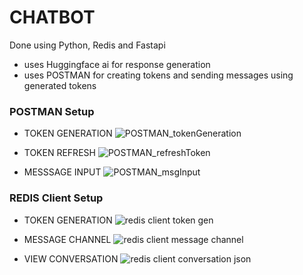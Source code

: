 # CHATBOT

  Done using Python, Redis and Fastapi 

- uses Huggingface ai for response generation
- uses POSTMAN for creating tokens and sending messages using generated tokens

### POSTMAN Setup

- TOKEN GENERATION
![POSTMAN_tokenGeneration](https://user-images.githubusercontent.com/80710226/185797333-035b8081-7896-4fe8-ac4e-7346da1c89f6.JPG)

- TOKEN REFRESH
![POSTMAN_refreshToken](https://user-images.githubusercontent.com/80710226/185797332-db9b2913-b721-442a-8584-774cddf7345e.JPG)

- MESSSAGE INPUT
![POSTMAN_msgInput](https://user-images.githubusercontent.com/80710226/185797331-171b69fe-e160-4884-bd1c-7659584b42dd.JPG)

### REDIS Client Setup

- TOKEN GENERATION
![redis client token gen](https://user-images.githubusercontent.com/80710226/185797421-b2c420a3-07c0-4ab8-a733-758887473734.JPG)

- MESSAGE CHANNEL
![redis client message channel](https://user-images.githubusercontent.com/80710226/185797446-6c2eb2b0-b86a-44b7-a80b-36662887cf90.JPG)

- VIEW CONVERSATION
![redis client conversation json](https://user-images.githubusercontent.com/80710226/185797465-e7297ec4-34c5-4171-b158-914d0ce7a392.JPG)

